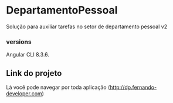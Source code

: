 # DepartamentoPessoal
Solução para auxiliar tarefas no setor de departamento pessoal v2

### versions
Angular CLI  8.3.6.

## Link do projeto
Lá você pode navegar por toda aplicação (http://dp.fernando-developer.com)

